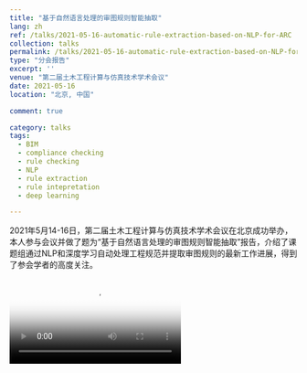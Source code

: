 ```yaml
---
title: "基于自然语言处理的审图规则智能抽取"
lang: zh
ref: /talks/2021-05-16-automatic-rule-extraction-based-on-NLP-for-ARC
collection: talks
permalink: /talks/2021-05-16-automatic-rule-extraction-based-on-NLP-for-ARC
type: "分会报告"
excerpt: ''
venue: "第二届土木工程计算与仿真技术学术会议"
date: 2021-05-16
location: "北京, 中国"

comment: true

category: talks
tags: 
  - BIM
  - compliance checking
  - rule checking
  - NLP
  - rule extraction
  - rule intepretation
  - deep learning

---
```


2021年5月14-16日，第二届土木工程计算与仿真技术学术会议在北京成功举办，本人参与会议并做了题为“基于自然语言处理的审图规则智能抽取”报告，介绍了课题组通过NLP和深度学习自动处理工程规范并提取审图规则的最新工作进展，得到了参会学者的高度关注。


<video poster="/images/2021-05-16-automatic-rule-extraction-based-on-NLP-for-ARC.jpg" controls preload>
    <source src="/videos/2021-05-16-automatic-rule-extraction-based-on-NLP-for-ARC.mp4" media="only screen and (min-device-width: 568px)"></source> 
    <source src="/videos/2021-05-16-automatic-rule-extraction-based-on-NLP-for-ARC.iphone.mp4" media="only screen and (max-device-width: 568px)"></source> 
</video>